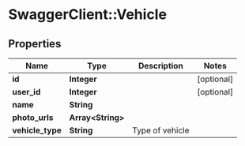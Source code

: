 # SwaggerClient::Vehicle

## Properties
Name | Type | Description | Notes
------------ | ------------- | ------------- | -------------
**id** | **Integer** |  | [optional] 
**user_id** | **Integer** |  | [optional] 
**name** | **String** |  | 
**photo_urls** | **Array&lt;String&gt;** |  | 
**vehicle_type** | **String** | Type of vehicle | 


